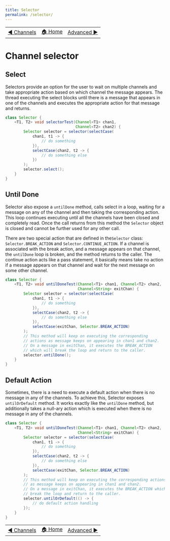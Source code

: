 ```yaml
---
title: Selector
permalink: /selector/
---
```


<table style="width: 100%;">
  <tr>
    <td style="text-align: left;"><a href="/channels">&#x25C0; Channels</a></td>
    <td style="text-align: center;"><a href="/index">&#x1F3E0; Home </a></td>
    <td style="text-align: right;"><a href="/advanced">Advanced &#x25BA;</a></td>
  </tr>
</table>


# Channel selector

## Select

Selectors provide an option for the user to wait on multiple channels and take appropriate action
based on which channel the message appears. The thread executing the select blocks until there is a
message that appears in one of the channels and executes the appropriate action for that message and
returns.

```java
class Selector {
    <T1, T2> void selectorTest(Channel<T1> chan1,
                               Channel<T2> chan2) {
        Selector selector = selector(selectCase(
            chan1, t1 -> {
                // do something
            }),
            selectCase(chan2, t2 -> {
                // do something else
            })
        );
        selector.select();
    }
}
```

## Until Done

Selector also expose a `untilDone` method, calls select in a loop, waiting for a message on any of
the channel and then taking the corresponding action. This loop continues executing until all the
channels have been closed and completely read. Once the call returns from this method the `Selector`
object is closed and cannot be further used for any other call.

There are two special action that are defined in the`Selector` class:
`Selector.BREAK_ACTION` and `Selector.CONTINUE_ACTION`. If a channel is associated with the break
action, and a message appears on that channel, the `untilDone` loop is broken, and the method
returns to the caller. The continue action acts like a pass statement, it basically means take no
action if a message appears on that channel and wait for the next message on some other channel.

```java
class Selector {
    <T1, T2> void untilDoneTest(Channel<T1> chan1, Channel<T2> chan2,
                                Channel<String> exitChan) {
        Selector selector = selector(selectCase(
            chan1, t1 -> {
                // do something
            }),
            selectCase(chan2, t2 -> {
                // do something else
            }),
            selectCase(exitChan, Selector.BREAK_ACTION)
        );
        // This method will keep on executing the corresponding 
        // actions as message keeps on appearing in chan1 and chan2. 
        // On a message in exitChan, it executes the BREAK_ACTION
        // which will break the loop and return to the caller.
        selector.untilDone();
    }
}
```

## Default Action

Sometimes, there is a need to execute a default action when there is no message in any of the
channels. To achieve this, Selector exposes `untilOrDefault` method. It works exactly like the
`untilDone` method, but additionally takes a null-ary action which is executed when there is no
message in any of the channels.

```java
class Selector {
    <T1, T2> void untilDoneTest(Channel<T1> chan1, Channel<T2> chan2,
                                Channel<String> exitChan) {
        Selector selector = selector(selectCase(
            chan1, t1 -> {
                // do something
            }),
            selectCase(chan2, t2 -> {
                // do something else
            }),
            selectCase(exitChan, Selector.BREAK_ACTION)
        );
        // This method will keep on executing the corresponding actions 
        // as message keeps on appearing in chan1 and chan2. 
        // On a message in exitChan, it executes the BREAK_ACTION which will 
        // break the loop and return to the caller.
        selector.untilOrDefault(() -> {
            // do default action handling
        });
    }
}
```


<table style="width: 100%;">
  <tr>
    <td style="text-align: left;"><a href="/channels">&#x25C0; Channels</a></td>
    <td style="text-align: center;"><a href="/index">&#x1F3E0; Home </a></td>
    <td style="text-align: right;"><a href="/advanced">Advanced &#x25BA;</a></td>
  </tr>
</table>